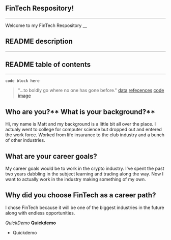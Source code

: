 ## FinTech Respository!
---
Welcome to my FinTech Respository
__

## README description 
---
## README table of contents
---
`code block here`
>"...to boldly go where no one has gone before."
[data](data/)
[refecences](references/)
[code](code/)
[image](image1/)
![]()


Who are you?** 
What is your background?**
---
Hi, my name is Matt and my background is a little bit all over the place. I actualy went to college for computer science but dropped out and entered the work force. Worked from life insurance to the club industry and a bunch of other industries. 

What are your career goals?
---
My career goals would be to work in the crypto industry. I've spent the past two years dabbling in the subject learning and trading along the way. Now I want to actually work in the industry making something of my own. 

Why did you choose FinTech as a career path?
---
I chose FinTech because it will be one of the biggest industries in the future along with endless opportunities.



*QuickDemo*
**Quickdemo**
* Quickdemo